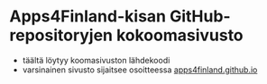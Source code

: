 Apps4Finland-kisan GitHub-repositoryjen kokoomasivusto
======================================================

- täältä löytyy koomasivuston lähdekoodi
- varsinainen sivusto sijaitsee osoitteessa [apps4finland.github.io](http://spqs/apps4finland.github.io/)

